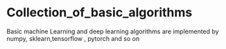 # Collection_of_basic_algorithms
Basic machine Learning and deep learning algorithms are implemented by numpy, sklearn,tensorflow , pytorch and so on
